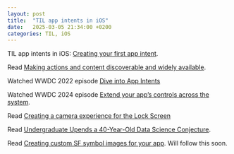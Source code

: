 ```yaml
---
layout: post
title:  "TIL app intents in iOS"
date:   2025-03-05 21:34:00 +0200
categories: TIL, iOS
---
```

TIL app intents in iOS: [Creating your first app intent](https://developer.apple.com/documentation/appintents/creating-your-first-app-intent).

Read [Making actions and content discoverable and widely available](https://developer.apple.com/documentation/appintents/making-actions-and-content-discoverable-and-widely-available).

Watched WWDC 2022 episode [Dive into App Intents](https://developer.apple.com/videos/play/wwdc2022/10032)

Watched WWDC 2024 episode  [Extend your app’s controls across the system](https://developer.apple.com/videos/play/wwdc2024/10157/).

Read [Creating a camera experience for the Lock Screen](https://developer.apple.com/documentation/lockedcameracapture/creating-a-camera-experience-for-the-lock-screen)

Read [Undergraduate Upends a 40-Year-Old Data Science Conjecture](https://www.quantamagazine.org/undergraduate-upends-a-40-year-old-data-science-conjecture-20250210/).

Read [Creating custom SF symbol images for your app](https://developer.apple.com/documentation/uikit/creating-custom-symbol-images-for-your-app). Will follow this soon.
